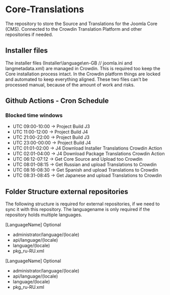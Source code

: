 # Core-Translations

The repository to store the Source and Translations for the Joomla Core (CMS).
Connected to the Crowdin Translation Platform and other repositories if needed.

## Installer files
The installer files (Installer\language\en-GB // joomla.ini and langmetadata.xml) are managed in Crowdin.
This is required too keep the Core installation process intact.
In the Crowdin platform things are locked and automated to keep everything aligned.
These two files can't be processed manual, because of the amount of work and risks.

## Github Actions - Cron Schedule

### Blocked time windows
* UTC 09:00-10:00 -> Project Build J3
* UTC 11:00-12:00 -> Project Build J4
* UTC 21:00-22:00 -> Project Build J3
* UTC 23:00-00:00 -> Project Build J4
* UTC 01:01-02:00 -> J4 Download Installer Translations Crowdin Action
* UTC 02:01-04:00 -> J4 Download Package Translations Crowdin Action
* UTC 06:12-07:12 -> Get Core Source and Upload too Crowdin
* UTC 08:01-08:15 -> Get Russian and upload Translations to Crowdin
* UTC 08:16-08:30 -> Get Spanish and upload Translations to Crowdin
* UTC 08:31-08:45 -> Get Japanese and upload Translations to Crowdin


## Folder Structure external repositories
The following structure is required for external repositories, if we need to sync it with this repository.
The languagename is only required if the repository holds multiple languages.

[LanguageName] Optional
- administrator/language/(locale)
- api/language/(locale)
- language/(locale)
- pkg_ru-RU.xml

[LanguageName] Optional
- administrator/language/(locale)
- api/language/(locale)
- language/(locale)
- pkg_ru-RU.xml
